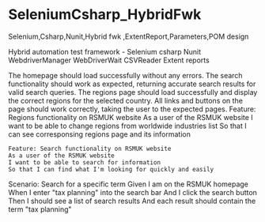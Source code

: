 # SeleniumCsharp_HybridFwk
Selenium,Csharp,Nunit,Hybrid fwk ,ExtentReport,Parameters,POM design

Hybrid automation test framework - 
  Selenium csharp Nunit 
  WebdriverManager 
  WebDriverWait 
  CSVReader 
  Extent reports													

The homepage should load successfully without any errors.
The search functionality should work as expected, returning accurate search results for valid search queries.
The regions page should load successfully and display the correct regions for the selected country.
All links and buttons on the page should work correctly, taking the user to the expected pages.                                                                               Feature: Regions functionality on RSMUK website
    As a user of the RSMUK website
    I want to be able to change regions from worldwide industries list
    So that I can see corresponsing regions page and its information
    
    Feature: Search functionality on RSMUK website
    As a user of the RSMUK website
    I want to be able to search for information
    So that I can find what I'm looking for quickly and easily

Scenario: Search for a specific term
    Given I am on the RSMUK homepage
    When I enter "tax planning" into the search bar
    And I click the search button
    Then I should see a list of search results
    And each result should contain the term "tax planning"

    
    
